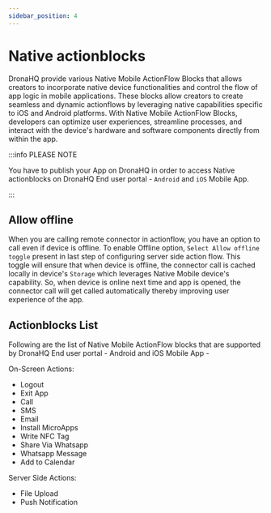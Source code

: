 ```yaml
---
sidebar_position: 4
---
```


# Native actionblocks

DronaHQ provide various Native Mobile ActionFlow Blocks that allows creators to incorporate native device functionalities and control the flow of app logic in mobile applications. These blocks allow creators to create seamless and dynamic actionflows by leveraging native capabilities specific to iOS and Android platforms. With Native Mobile ActionFlow Blocks, developers can optimize user experiences, streamline processes, and interact with the device's hardware and software components directly from within the app.

:::info PLEASE NOTE

You have to publish your App on DronaHQ in order to access Native actionblocks on DronaHQ End user portal - `Android` and `iOS` Mobile App.

:::



## Allow offline

When you are calling remote connector in actionflow, you have an option to call even if device is offline. To enable Offline option, `Select Allow offline toggle` present in last step of configuring server side action flow. This toggle will ensure that when device is offline, the connector call is cached locally in  device's `Storage` which leverages Native Mobile device's capability. So, when device is online next time and app is opened, the connector call will get called automatically thereby improving user experience of the app.


## Actionblocks List

Following are the list of Native Mobile ActionFlow blocks that are supported by DronaHQ End user portal - Android and iOS Mobile App -

On-Screen Actions:
- Logout
- Exit App
- Call
- SMS
- Email 
- Install MicroApps
- Write NFC Tag
- Share Via Whatsapp
- Whatsapp Message
- Add to Calendar

Server Side Actions:
- File Upload
- Push Notification